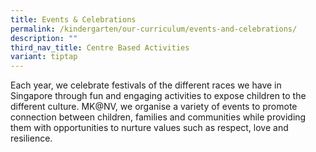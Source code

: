 ```yaml
---
title: Events & Celebrations
permalink: /kindergarten/our-curriculum/events-and-celebrations/
description: ""
third_nav_title: Centre Based Activities
variant: tiptap
---
```

<p>Each year, we celebrate festivals of the different races we have in Singapore
through fun and engaging activities to expose children to the different
culture. MK@NV, we organise a variety of events to promote connection between
children, families and communities while providing them with opportunities
to nurture values such as respect, love and resilience.</p>
<p></p>